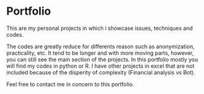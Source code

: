 # Portfolio

This are my personal projects in which i showcase issues, techniques and codes. 

The codes are greatly reduce for differents reason such as anonymization, practicality, etc. It tend to be longer and with more moving parts, however, you can still see the main section of the projects. 
In this portfolio mostly you will find my codes in python or R. I have other projects in excel that are not included because of the disperity of complexity (Financial analysis vs Bot).

Feel free to contact me in concern to this portfolio. 
